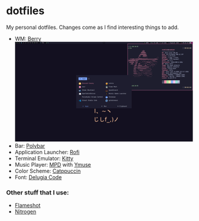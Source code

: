 
# dotfiles

My personal dotfiles. Changes come as I find interesting things to add.

- WM: [Berry](https://berrywm.org/)
![img](assets/desktop.png)
- Bar: [Polybar](https://github.com/polybar/polybar)
- Application Launcher: [Rofi](https://github.com/davatorium/rofi)
- Terminal Emulator: [Kitty](https://sw.kovidgoyal.net/kitty/)
- Music Player: [MPD](https://www.musicpd.org/) with [Ymuse](https://github.com/yktoo/ymuse)
- Color Scheme: [Catppuccin](https://github.com/catppuccin/catppuccin)
- Font: [Delugia Code](https://github.com/adam7/delugia-code)

### Other stuff that I use:
- [Flameshot](https://github.com/flameshot-org/flameshot)
- [Nitrogen](https://github.com/l3ib/nitrogen)
